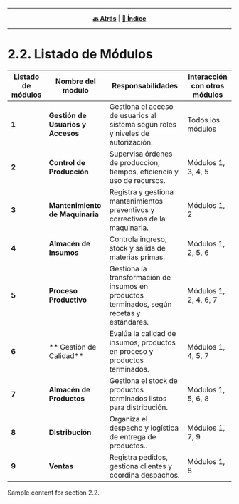 <hr>
<div align="center">
 
[**🔙 Atrás**](../2.1/2.1.md) | [**📜 Índice**](../../README.md)

</div>
<hr>

# 2.2. Listado de Módulos

| Listado de módulos | Nombre del modulo | Responsabilidades | Interacción con otros módulos | 
| ------------------------ | ---------------- | ---------------- | ---------------- |
| **1**  | **Gestión de Usuarios y Accesos**    | Gestiona el acceso de usuarios al sistema según roles y niveles de autorización.   | Todos los módulos |
| **2**   | **Control de Producción**     |Supervisa órdenes de producción, tiempos, eficiencia y uso de recursos. | Módulos 1, 3, 4, 5  | 
| **3**   | **Mantenimiento de Maquinaria**     | Registra y gestiona mantenimientos preventivos y correctivos de la maquinaria. | Módulos 1, 2 |
| **4**   | **Almacén de Insumos**       | Controla ingreso, stock y salida de materias primas.  |Módulos 1, 2, 5, 6  |
| **5**   | **Proceso Productivo**       | Gestiona la transformación de insumos en productos terminados, según recetas y estándares.| Módulos 1, 2, 4, 6, 7 |
| **6**   | **	Gestión de Calidad**     | Evalúa la calidad de insumos, productos en proceso y productos terminados. | Módulos 1, 4, 5, 7 |
| **7**   | **Almacén de Productos**     | Gestiona el stock de productos terminados listos para distribución. | Módulos 1, 5, 6, 8 |
| **8**   | **Distribución**     | Organiza el despacho y logística de entrega de productos.. | Módulos 1, 7, 9 |
| **9**   | **Ventas**     | Registra pedidos, gestiona clientes y coordina despachos. | Módulos 1, 8 |

Sample content for section 2.2.
